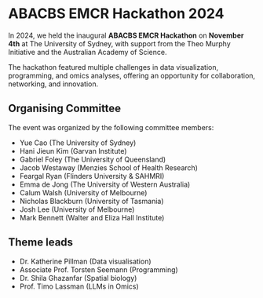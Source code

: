 # ABACBS EMCR Hackathon 2024

In 2024, we held the inaugural **ABACBS EMCR Hackathon** on **November 4th** at The University of Sydney, with support from the Theo Murphy Initiative and the Australian Academy of Science. 

The hackathon featured multiple challenges in data visualization, programming, and omics analyses, offering an opportunity for collaboration, networking, and innovation.

## Organising Committee

The event was organized by the following committee members:
- Yue Cao (The University of Sydney)
- Hani Jieun Kim (Garvan Institute)
- Gabriel Foley (The University of Queensland)
- Jacob Westaway (Menzies School of Health Research)
- Feargal Ryan (Flinders University & SAHMRI)
- Emma de Jong (The University of Western Australia)
- Calum Walsh (University of Melbourne)
- Nicholas Blackburn (University of Tasmania)
- Josh Lee (University of Melbourne)
- Mark Bennett (Walter and Eliza Hall Institute)

## Theme leads

- Dr. Katherine Pillman (Data visualisation)
- Associate Prof. Torsten Seemann (Programming)
- Dr. Shila Ghazanfar (Spatial biology)
- Prof. Timo Lassman (LLMs in Omics)

